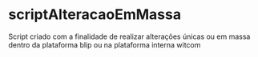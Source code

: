 # scriptAlteracaoEmMassa
Script criado com a finalidade de realizar alterações únicas ou em massa dentro da plataforma blip ou na plataforma interna witcom
